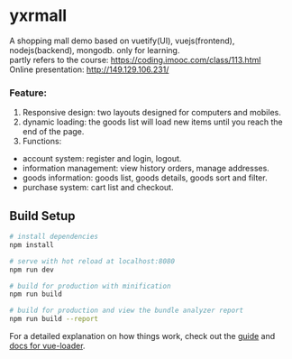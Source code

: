 # yxrmall

A shopping mall demo based on vuetify(UI), vuejs(frontend), nodejs(backend), mongodb. only for learning.<br>
partly refers to the course: https://coding.imooc.com/class/113.html <br>
Online presentation: http://149.129.106.231/

### Feature:
1. Responsive design: two layouts designed for computers and mobiles.
2. dynamic loading: the goods list will load new items until you reach the end of the page.
3. Functions: 
  * account system: register and login, logout.
  * information management: view history orders, manage addresses.
  * goods information: goods list, goods details, goods sort and filter.
  * purchase system: cart list and checkout.
  
## Build Setup

``` bash
# install dependencies
npm install

# serve with hot reload at localhost:8080
npm run dev

# build for production with minification
npm run build

# build for production and view the bundle analyzer report
npm run build --report
```

For a detailed explanation on how things work, check out the [guide](http://vuejs-templates.github.io/webpack/) and [docs for vue-loader](http://vuejs.github.io/vue-loader).

